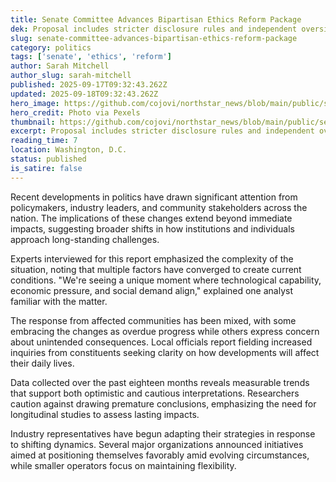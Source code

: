 ```yaml
---
title: Senate Committee Advances Bipartisan Ethics Reform Package
dek: Proposal includes stricter disclosure rules and independent oversight
slug: senate-committee-advances-bipartisan-ethics-reform-package
category: politics
tags: ['senate', 'ethics', 'reform']
author: Sarah Mitchell
author_slug: sarah-mitchell
published: 2025-09-17T09:32:43.262Z
updated: 2025-09-18T09:32:43.262Z
hero_image: https://github.com/cojovi/northstar_news/blob/main/public/senate-committee-advances.png?raw=true
hero_credit: Photo via Pexels
thumbnail: https://github.com/cojovi/northstar_news/blob/main/public/senate-committee-advances.png?raw=true
excerpt: Proposal includes stricter disclosure rules and independent oversight
reading_time: 7
location: Washington, D.C.
status: published
is_satire: false
---
```


Recent developments in politics have drawn significant attention from policymakers, industry leaders, and community stakeholders across the nation. The implications of these changes extend beyond immediate impacts, suggesting broader shifts in how institutions and individuals approach long-standing challenges.

Experts interviewed for this report emphasized the complexity of the situation, noting that multiple factors have converged to create current conditions. "We're seeing a unique moment where technological capability, economic pressure, and social demand align," explained one analyst familiar with the matter.

The response from affected communities has been mixed, with some embracing the changes as overdue progress while others express concern about unintended consequences. Local officials report fielding increased inquiries from constituents seeking clarity on how developments will affect their daily lives.

Data collected over the past eighteen months reveals measurable trends that support both optimistic and cautious interpretations. Researchers caution against drawing premature conclusions, emphasizing the need for longitudinal studies to assess lasting impacts.

Industry representatives have begun adapting their strategies in response to shifting dynamics. Several major organizations announced initiatives aimed at positioning themselves favorably amid evolving circumstances, while smaller operators focus on maintaining flexibility.